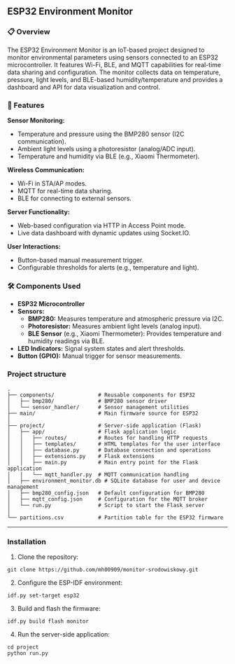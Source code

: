 ## ESP32 Environment Monitor
 
### 📋 Overview
The ESP32 Environment Monitor is an IoT-based project designed to monitor environmental parameters using sensors connected to an ESP32 microcontroller. It features Wi-Fi, BLE, and MQTT capabilities for real-time data sharing and configuration. The monitor collects data on temperature, pressure, light levels, and BLE-based humidity/temperature and provides a dashboard and API for data visualization and control.

### 🎯 Features
**Sensor Monitoring:**

- Temperature and pressure using the BMP280 sensor (I2C communication).
- Ambient light levels using a photoresistor (analog/ADC input).
- Temperature and humidity via BLE (e.g., Xiaomi Thermometer).

**Wireless Communication:**

- Wi-Fi in STA/AP modes.
- MQTT for real-time data sharing.
- BLE for connecting to external sensors.

**Server Functionality:**

- Web-based configuration via HTTP in Access Point mode.
- Live data dashboard with dynamic updates using Socket.IO.

**User Interactions:**

- Button-based manual measurement trigger.
- Configurable thresholds for alerts (e.g., temperature and light).

### 🛠️ Components Used

- **ESP32 Microcontroller**
- **Sensors:**
    - **BMP280:** Measures temperature and atmospheric pressure via I2C.
    - **Photoresistor:** Measures ambient light levels (analog input).
    - **BLE Sensor** (e.g., Xiaomi Thermometer): Provides temperature and humidity readings via BLE.
- **LED Indicators:** Signal system states and alert thresholds.
- **Button (GPIO):** Manual trigger for sensor measurements.


### Project structure
```
.
├── components/              # Reusable components for ESP32
│   ├── bmp280/              # BMP280 sensor driver  
│   └── sensor_handler/      # Sensor management utilities
├── main/                    # Main firmware source for ESP32
│
├── project/                 # Server-side application (Flask)
│   ├── app/                 # Flask application logic
│   │   ├── routes/          # Routes for handling HTTP requests
│   │   ├── templates/       # HTML templates for the user interface
│   │   ├── database.py      # Database connection and operations
│   │   ├── extensions.py    # Flask extensions 
│   │   ├── main.py          # Main entry point for the Flask application
│   │   └── mqtt_handler.py  # MQTT communication handling
│   ├── environment_monitor.db # SQLite database for user and device management
│   ├── bmp280_config.json   # Default configuration for BMP280
│   ├── mqtt_config.json     # Configuration for the MQTT broker
│   └── run.py               # Script to start the Flask server
│          
└── partitions.csv           # Partition table for the ESP32 firmware
```


---

### Installation
1. Clone the repository:
```
git clone https://github.com/mh00909/monitor-srodowiskowy.git
```
2. Configure the ESP-IDF environment:
```
idf.py set-target esp32
```
3. Build and flash the firmware:
```
idf.py build flash monitor
```
4. Run the server-side application:
```
cd project
python run.py
```